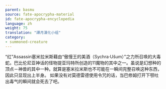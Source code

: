 ```yaml
---
parent: basmu
source: fate-apocrypha-material
id: fate-apocrypha-encyclopedia
language: zh
weight: 75
translation: "譯月漢化小组"
category:
- summoned-creature
---
```


“红”Assassin塞米拉米斯藉由“傲慢王的美酒（Sychra·Ušum）”之力所召唤的大毒蛇。巴比伦尼亚神话的怪物提亚玛特所创造的11魔物的其中之一。虽说是幻想种的顶点－神兽的其中一种。就算是塞米拉米斯也不可能在一瞬间完整召唤这种东西，因此只显现出上半身。
如果没有对莫德雷德使用令咒的话，当巴修姆打开下颚吐出毒气的瞬间就会死去了吧。
